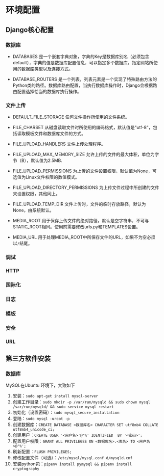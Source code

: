 # 环境配置

## Django核心配置
### 数据库
- DATABASES
是一个嵌套字典对象，字典的Key是数据库别名（必须包含default），字典的值是数据库配置信息，可以指定多个数据库。指定网站所使用的数据库类型以及连接方式。

- DATABASE_ROUTERS
是一个列表，列表元素是一个实现了特殊路由方法的Python类的路径。数据库路由配置，当执行数据库操作时，Django会根据路由配置选择恰当的数据库执行操作。


### 文件上传
- DEFAULT_FILE_STORAGE
任何文件操作所使用的文件系统。

- FILE_CHARSET
从磁盘读取文件时所使用的编码格式，默认值是"utf-8"，包括读取模板文件和数据库文件的方式。

- FILE_UPLOAD_HANDLERS
文件上传处理程序。

- FILE_UPLOAD_MAX_MEMORY_SIZE
允许上传的文件的最大体积，单位为字节（B），默认值为2.5MB.

- FILE_UPLOAD_PERMISSIONS
为上传的文件设置权限，默认值为None，可选值为Linux文件权限的数值模式。

- FILE_UPLOAD_DIRECTORY_PERMISSIONS
为上传文件过程中所创建的文件夹设置权限，其他同上。

- FILE_UPLOAD_TEMP_DIR
文件上传时，文件的临时存放路径，默认为None，由系统默认。

- MEDIA_ROOT
用于保存上传文件的绝对路径，默认是空字符串，不可与STATIC_ROOT相同。使用前需要修改urls.py和TEMPLATES设置。

- MEDIA_URL
用于处理MEDIA_ROOT中所保存文件的URL，如果不为空必须以`/`结尾。


### 调试


### HTTP


### 国际化


### 日志


### 模板


### 安全


### URL




## 第三方软件安装

### 数据库
MySQL在Ubuntu 环境下，大致如下

1. 安装：`sudo apt-get install mysql-server`
2. 创建工作目录：`sudo mkdir -p /var/run/mysqld && sudo chown mysql /var/run/mysqld/ && sudo service mysql restart`
3. 初始化（设置密码）：`sudo mysql_secure_installation`
4. 登陆：`sudo mysql -uroot -p`
5. 创建数据库：`CREATE DATABASE <数据库名> CHARACTER SET utf8mb4 COLLATE utf8mb4_unicode_ci;`
6. 创建用户：`CREATE USER '<用户名>'@'%' IDENTIFIED  BY '<密码>';`
7. 配置用户权限：`GRANT ALL PRIVILEGES ON <数据库名>.<表名> TO <用户名>@'%';`
8. 刷新配置：`FLUSH PRIVILEGES;`
9. 修改配置文件（可选）：`/etc/mysql/mysql.conf.d/mysqld.cnf`
10. 安装python包：`pipenv install pymysql && pipenv install cryptography`